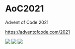 # AoC2021
Advent of Code 2021

https://adventofcode.com/2021

![](https://img.shields.io/badge/day%20📅-12-blue) ![](https://img.shields.io/badge/stars%20⭐-8-yellow) ![](https://img.shields.io/badge/days%20completed-4-red)
